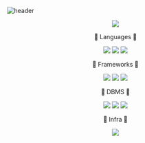 ![header](https://capsule-render.vercel.app/api?type=soft&color=auto&height=130&section=header&text=Backend-Developer&fontSize=60&animation=twinkling)

<div align='center'>
  <a href="https://github.com/anuraghazra/github-readme-stats">
  <img src="https://github-readme-stats.vercel.app/api?username=dev-seokho&show_icons=true&theme=cobalt" />
  </a>
</div>


<p align="center"> 🍏 Languages 🍏 </p>

<p align="center">
  <img src="https://shields.io/badge/Java-brightgreen?style=flat-square&logo=Java&logoColor=white"/></a>
  <img src="https://img.shields.io/badge/Python-3766AB?style=flat-square&logo=Python&logoColor=white"/></a> 
  <img src="https://img.shields.io/badge/PHP-777BB4?style=flat-square&logo=php&logoColor=white"/></a> 

</p>

<p align="center"> 🍎 Frameworks 🍎 </p>

<p align="center">
  <img src="https://img.shields.io/badge/Spring-4FC08D?style=flat-square&logo=spring&logoColor=white"/></a>
  <img src="https://img.shields.io/badge/Django-092E20?style=flat-square&logo=django&logoColor=white"/></a>
  <img src="https://img.shields.io/badge/Laravel-FF2D20?style=flat-square&logo=laravel&logoColor=white"/></a>
</p>

<p align="center"> 🍑 DBMS 🍑 </p>

<p align="center">
  <img src="https://img.shields.io/badge/MySQL-4479A1?style=flat-square&logo=MySQL&logoColor=white"/></a> 
  <img src="https://img.shields.io/badge/MariaDB-003545?style=flat-square&logo=MariaDB&logoColor=white"/></a> 
  <img src="https://img.shields.io/badge/MongoDB-47A248?style=flat-square&logo=MongoDB&logoColor=white"/></a>
</p>


<p align="center"> 🥝 Infra 🥝 </p>

<p align="center">
  <img src="https://img.shields.io/badge/AWS-232F3E?style=flat-square&logo=amazon-aws&logoColor=white"/></a>
</p>
